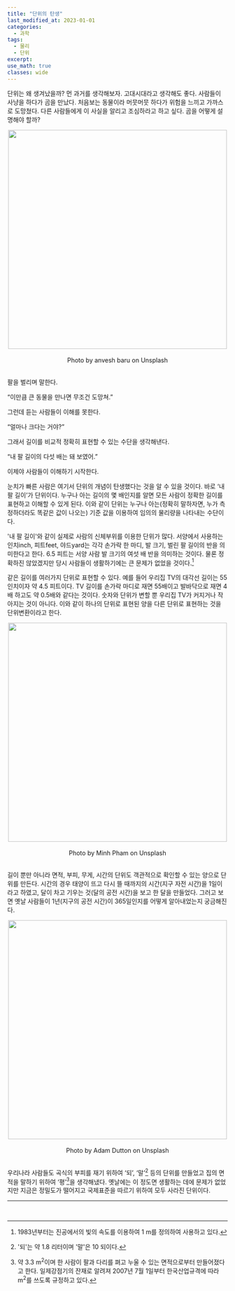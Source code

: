 ```yaml
---
title: "단위의 탄생"
last_modified_at: 2023-01-01
categories:
  - 과학
tags:
  - 물리
  - 단위
excerpt: 
use_math: true
classes: wide
---
```




단위는 왜 생겨났을까? 먼 과거를 생각해보자. 고대시대라고 생각해도 좋다. 사람들이 사냥을 하다가 곰을 만났다. 처음보는 동물이라 머뭇머뭇 하다가 위험을 느끼고 가까스로 도망쳤다. 다른 사람들에게 이 사실을 알리고 조심하라고 하고 싶다. 곰을 어떻게 설명해야 할까?

<center>
  <img src='{{"/assets/img/단위/bear.jpg" | relative_url}}' width="500"><br>
<br>
Photo by anvesh baru on Unsplash
<br>
<br>
</center>

팔을 벌리며 말한다.

“이만큼 큰 동물을 만나면 무조건 도망쳐.”

그런데 듣는 사람들이 이해를 못한다.

“얼마나 크다는 거야?”

그래서 길이를 비교적 정확히 표현할 수 있는 수단을 생각해낸다.

“내 팔 길이의 다섯 배는 돼 보였어.”

이제야 사람들이 이해하기 시작한다.

눈치가 빠른 사람은 여기서 단위의 개념이 탄생했다는 것을 알 수 있을 것이다. 바로 ‘내 팔 길이’가 단위이다. 누구나 아는 길이의 몇 배인지를 알면 모든 사람이 정확한 길이를 표현하고 이해할 수 있게 된다. 이와 같이 단위는 누구나 아는(정확히 말하자면, 누가 측정하더라도 똑같은 값이 나오는) 기준 값을 이용하여 임의의 물리량을 나타내는 수단이다.

'내 팔 길이'와 같이 실제로 사람의 신체부위를 이용한 단위가 많다. 서양에서 사용하는 인치inch, 피트feet, 야드yard는 각각 손가락 한 마디, 발 크기, 벌린 팔 길이의 반을 의미한다고 한다. 6.5 피트는 서양 사람 발 크기의 여섯 배 반을 의미하는 것이다. 물론 정확하진 않았겠지만 당시 사람들이 생활하기에는 큰 문제가 없었을 것이다.[^1]

같은 길이를 여러가지 단위로 표현할 수 있다. 예를 들어 우리집 TV의 대각선 길이는 55 인치이자 약 4.5 피트이다. TV 길이를 손가락 마디로 재면 55배이고 발바닥으로 재면 4배 하고도 약 0.5배와 같다는 것이다. 숫자와 단위가 변할 뿐 우리집 TV가 커지거나 작아지는 것이 아니다. 이와 같이 하나의 단위로 표현된 양을 다른 단위로 표현하는 것을 단위변환이라고 한다.

<center>
  <img src='{{"/assets/img/단위/television.jpg" | relative_url}}' width="500"><br>
<br>
Photo by Minh Pham on Unsplash
<br>
<br>
</center>

길이 뿐만 아니라 면적, 부피, 무게, 시간의 단위도 객관적으로 확인할 수 있는 양으로 단위를 만든다. 시간의 경우 태양이 뜨고 다시 뜰 때까지의 시간(지구 자전 시간)을 1일이라고 하였고, 달이 차고 기우는 것(달의 공전 시간)을 보고 한 달을 만들었다. 그러고 보면 옛날 사람들이 1년(지구의 공전 시간)이 365일인지를 어떻게 알아내었는지 궁금해진다.

<center>
  <img src='{{"/assets/img/단위/moon.jpg" | relative_url}}' width="500"><br>
<br>
Photo by Adam Dutton on Unsplash
<br>
<br>
</center>

우리나라 사람들도 곡식의 부피를 재기 위하여 ‘되’, ‘말’[^2] 등의 단위를 만들었고 집의 면적을 말하기 위하여 ‘평’[^3]을 생각해냈다. 옛날에는 이 정도면 생활하는 데에 문제가 없었지만 지금은 정밀도가 떨어지고 국제표준을 따르기 위하여 모두 사라진 단위이다.

---
[^1]: 1983년부터는 진공에서의 빛의 속도를 이용하여 1 m를 정의하여 사용하고 있다.
[^2]: '되'는 약 1.8 리터이며 '말'은 10 되이다.
[^3]: 약 3.3 m$^2$이며 한 사람이 팔과 다리를 펴고 누울 수 있는 면적으로부터 만들어졌다고 한다. 일제강점기의 잔재로 알려져 2007년 7월 1일부터 한국산업규격에 따라 m$^2$를 쓰도록 규정하고 있다.

​